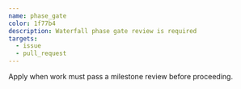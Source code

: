 ```yaml
---
name: phase_gate
color: 1f77b4
description: Waterfall phase gate review is required
targets:
  - issue
  - pull_request
---
```

Apply when work must pass a milestone review before proceeding.
